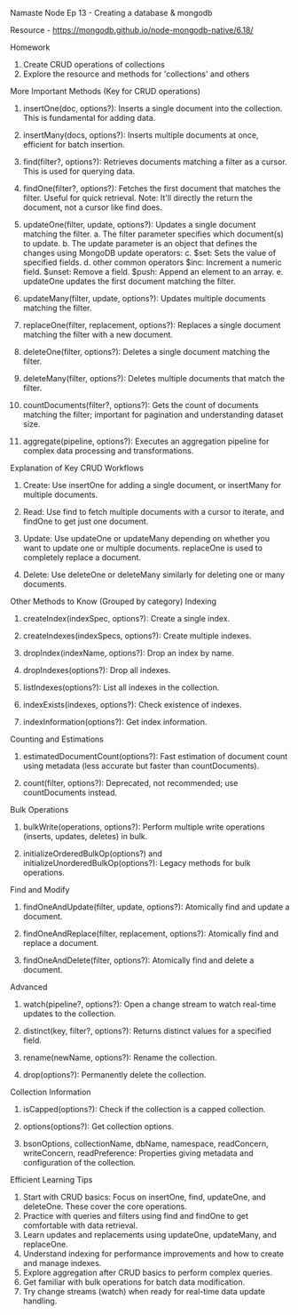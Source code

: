 Namaste Node
Ep 13 - Creating a database & mongodb

Resource - https://mongodb.github.io/node-mongodb-native/6.18/

Homework
1. Create CRUD operations of collections
2. Explore the resource and methods for 'collections' and others

More Important Methods (Key for CRUD operations)

1. insertOne(doc, options?): Inserts a single document into the collection. This is fundamental for adding data.

2. insertMany(docs, options?): Inserts multiple documents at once, efficient for batch insertion.

3. find(filter?, options?): Retrieves documents matching a filter as a cursor. This is used for querying data.

4. findOne(filter?, options?): Fetches the first document that matches the filter. Useful for quick retrieval.
    Note: It'll directly the return the document, not a cursor like find does.

5. updateOne(filter, update, options?): Updates a single document matching the filter.
    a. The filter parameter specifies which document(s) to update.
    b. The update parameter is an object that defines the changes using MongoDB update operators:
    c. $set: Sets the value of specified fields.
    d. other common operators
        $inc: Increment a numeric field.
        $unset: Remove a field.
        $push: Append an element to an array.
    e. updateOne updates the first document matching the filter.

6. updateMany(filter, update, options?): Updates multiple documents matching the filter.

7. replaceOne(filter, replacement, options?): Replaces a single document matching the filter with a new document.

8. deleteOne(filter, options?): Deletes a single document matching the filter.

9. deleteMany(filter, options?): Deletes multiple documents that match the filter.

10. countDocuments(filter?, options?): Gets the count of documents matching the filter; important for pagination and understanding dataset size.

11. aggregate(pipeline, options?): Executes an aggregation pipeline for complex data processing and transformations.

Explanation of Key CRUD Workflows
1. Create: Use insertOne for adding a single document, or insertMany for multiple documents.

2. Read: Use find to fetch multiple documents with a cursor to iterate, and findOne to get just one document.

3. Update: Use updateOne or updateMany depending on whether you want to update one or multiple documents. replaceOne is used to completely replace a document.

4. Delete: Use deleteOne or deleteMany similarly for deleting one or many documents.

Other Methods to Know (Grouped by category)
Indexing
1. createIndex(indexSpec, options?): Create a single index.

2. createIndexes(indexSpecs, options?): Create multiple indexes.

3. dropIndex(indexName, options?): Drop an index by name.

4. dropIndexes(options?): Drop all indexes.

5. listIndexes(options?): List all indexes in the collection.

6. indexExists(indexes, options?): Check existence of indexes.

7. indexInformation(options?): Get index information.

Counting and Estimations
1. estimatedDocumentCount(options?): Fast estimation of document count using metadata (less accurate but faster than countDocuments).

2. count(filter, options?): Deprecated, not recommended; use countDocuments instead.

Bulk Operations
1. bulkWrite(operations, options?): Perform multiple write operations (inserts, updates, deletes) in bulk.

2. initializeOrderedBulkOp(options?) and initializeUnorderedBulkOp(options?): Legacy methods for bulk operations.

Find and Modify
1. findOneAndUpdate(filter, update, options?): Atomically find and update a document.

2. findOneAndReplace(filter, replacement, options?): Atomically find and replace a document.

3. findOneAndDelete(filter, options?): Atomically find and delete a document.

Advanced
1. watch(pipeline?, options?): Open a change stream to watch real-time updates to the collection.

2. distinct(key, filter?, options?): Returns distinct values for a specified field.

3. rename(newName, options?): Rename the collection.

4. drop(options?): Permanently delete the collection.

Collection Information
1. isCapped(options?): Check if the collection is a capped collection.

2. options(options?): Get collection options.

3. bsonOptions, collectionName, dbName, namespace, readConcern, writeConcern, readPreference: Properties giving metadata and configuration of the collection.

Efficient Learning Tips
1. Start with CRUD basics: Focus on insertOne, find, updateOne, and deleteOne. These cover the core operations.
2. Practice with queries and filters using find and findOne to get comfortable with data retrieval.
3. Learn updates and replacements using updateOne, updateMany, and replaceOne.
4. Understand indexing for performance improvements and how to create and manage indexes.
5. Explore aggregation after CRUD basics to perform complex queries.
6. Get familiar with bulk operations for batch data modification.
7. Try change streams (watch) when ready for real-time data update handling.